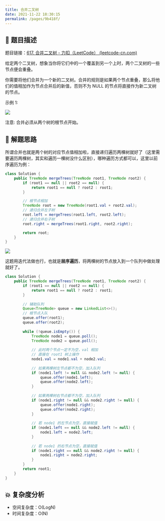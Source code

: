 ```yaml
---
title: 合并二叉树
date: 2021-11-22 18:30:15
permalink: /pages/9b418f/
---
```


## 📃 题目描述

题目链接：[617. 合并二叉树 - 力扣（LeetCode） (leetcode-cn.com)](https://leetcode-cn.com/problems/merge-two-binary-trees/submissions/)

给定两个二叉树，想象当你将它们中的一个覆盖到另一个上时，两个二叉树的一些节点便会重叠。

你需要将他们合并为一个新的二叉树。合并的规则是如果两个节点重叠，那么将他们的值相加作为节点合并后的新值，否则不为 NULL 的节点将直接作为新二叉树的节点。

示例 1:

![](https://cs-wiki.oss-cn-shanghai.aliyuncs.com/img/20211122183125.png)

注意: 合并必须从两个树的根节点开始。

## 🔔 解题思路

所谓合并也就是两个树的对应节点值相加啦，直接递归遍历两棵树就好了（这里需要遍历两棵树，其实和遍历一棵树没什么区别），哪种遍历方式都可以，这里以前序遍历为例：


```java
class Solution {
    public TreeNode mergeTrees(TreeNode root1, TreeNode root2) {
        if (root1 == null || root2 == null) {
            return root1 == null ? root2 : root1;
        }

        // 根节点相加
        TreeNode root = new TreeNode(root1.val + root2.val);
        // 递归合并左子树
        root.left = mergeTrees(root1.left, root2.left);
        // 递归合并右子树
        root.right = mergeTrees(root1.right, root2.right);

        return root;
    }
}
```

![](https://cs-wiki.oss-cn-shanghai.aliyuncs.com/img/20211122183627.png)

这题用迭代法做也行，也就是**层序遍历**，将两棵树的节点放入到一个队列中做处理就好了。

```java
class Solution {
    public TreeNode mergeTrees(TreeNode root1, TreeNode root2) {
        if (root1 == null || root2 == null) {
            return root1 == null ? root2 : root1;
        }
        
        // 辅助队列
        Queue<TreeNode> queue = new LinkedList<>();
        // 根节点入队
        queue.offer(root1);
        queue.offer(root2);
        
        while (!queue.isEmpty()) {
            TreeNode node1 = queue.poll();
            TreeNode node2 = queue.poll();
            
            // 此时两个节点一定不为空，val 相加
            // 直接在 root1 树上操作
            node1.val = node1.val + node2.val;
            
            // 如果两棵树左节点都不为空，加入队列
            if (node1.left != null && node2.left != null) {
                queue.offer(node1.left);
                queue.offer(node2.left);
            }
            
            // 如果两棵树右节点都不为空，加入队列
            if (node1.right != null && node2.right != null) {
                queue.offer(node1.right);
                queue.offer(node2.right);
            }
            
            // 若 node1 的左节点为空，直接赋值
            if (node1.left == null && node2.left != null) {
                node1.left = node2.left;
            }
            
            // 若 node1 的右节点为空，直接赋值
            if (node1.right == null && node2.right != null) {
                node1.right = node2.right;
            }
        }
        return root1;
    }
}
```



## 💥 复杂度分析

- 空间复杂度：O(LogN)
- 时间复杂度：O(N)

